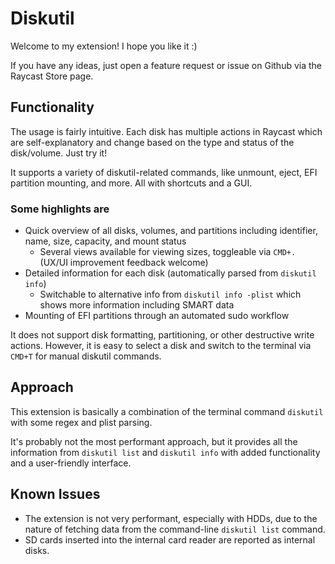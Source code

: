 # Diskutil

Welcome to my extension! I hope you like it :)

If you have any ideas, just open a feature request or issue on Github via the Raycast Store page.

## Functionality

The usage is fairly intuitive. Each disk has multiple actions in Raycast which are self-explanatory and change based on the type and status of the disk/volume. Just try it!

It supports a variety of diskutil-related commands, like unmount, eject, EFI partition mounting, and more. All with shortcuts and a GUI.

### Some highlights are
- Quick overview of all disks, volumes, and partitions including identifier, name, size, capacity, and mount status
    - Several views available for viewing sizes, toggleable via `CMD+.` (UX/UI improvement feedback welcome)
- Detailed information for each disk (automatically parsed from `diskutil info`)
    - Switchable to alternative info from `diskutil info -plist` which shows more information including SMART data
- Mounting of EFI partitions through an automated sudo workflow

It does not support disk formatting, partitioning, or other destructive write actions. However, it is easy to select a disk and switch to the terminal via `CMD+T` for manual diskutil commands.

## Approach

This extension is basically a combination of the terminal command `diskutil` with some regex and plist parsing.

It's probably not the most performant approach, but it provides all the information from `diskutil list` and `diskutil info` with added functionality and a user-friendly interface.


## Known Issues

- The extension is not very performant, especially with HDDs, due to the nature of fetching data from the command-line `diskutil list` command.
- SD cards inserted into the internal card reader are reported as internal disks.
